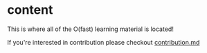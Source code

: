 # content

This is where all of the O(fast) learning material is located!

If you're interested in contribution please checkout [contribution.md](./contribution.md)
